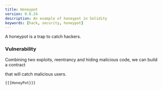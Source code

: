 ```yaml
---
title: Honeypot
version: 0.8.24
description: An example of honeypot in Solidity
keywords: [hack, security, honeypot]
---
```


A honeypot is a trap to catch hackers.

### Vulnerability

Combining two exploits, reentrancy and hiding malicious code, we can build a contract

that will catch malicious users.

```solidity
{{{HoneyPot}}}
```
